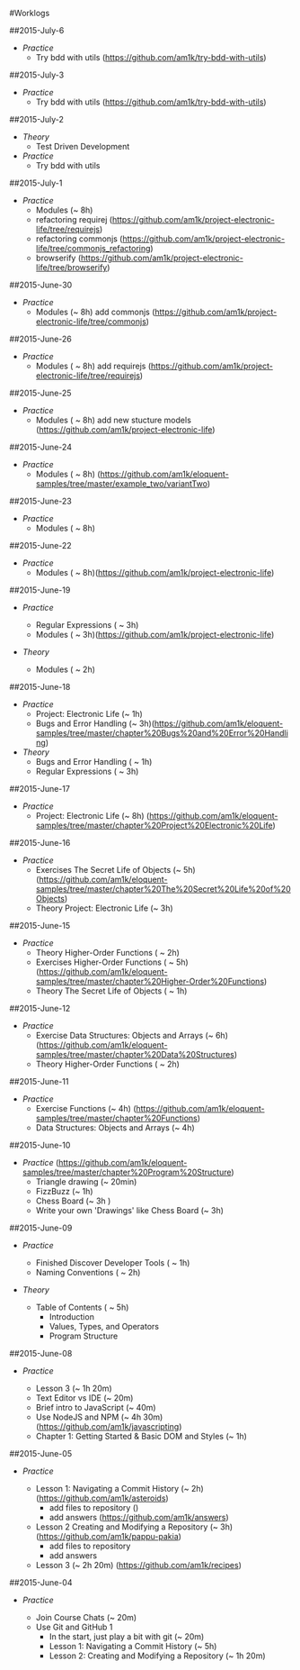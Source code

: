 #Worklogs

##2015-July-6
* *Practice*
	* Try bdd with utils (https://github.com/am1k/try-bdd-with-utils)

##2015-July-3
* *Practice*
	* Try bdd with utils (https://github.com/am1k/try-bdd-with-utils)
	
##2015-July-2

* *Theory*
	* Test Driven Development
* *Practice*
	* Try bdd with utils

##2015-July-1

* *Practice*
	* Modules (~ 8h)
	* refactoring requirej (https://github.com/am1k/project-electronic-life/tree/requirejs)
	* refactoring commonjs (https://github.com/am1k/project-electronic-life/tree/commonjs_refactoring)
	* browserify (https://github.com/am1k/project-electronic-life/tree/browserify)

##2015-June-30

* *Practice*
	* Modules (~ 8h) add commonjs (https://github.com/am1k/project-electronic-life/tree/commonjs)

##2015-June-26

* *Practice*
	* Modules ( ~ 8h) add requirejs (https://github.com/am1k/project-electronic-life/tree/requirejs)
	

##2015-June-25

* *Practice*
	* Modules ( ~ 8h) add new stucture models (https://github.com/am1k/project-electronic-life)

##2015-June-24

* *Practice*
	* Modules ( ~ 8h) (https://github.com/am1k/eloquent-samples/tree/master/example_two/variantTwo)

##2015-June-23

* *Practice*
	* Modules ( ~ 8h)

##2015-June-22

* *Practice*
	* Modules ( ~ 8h)(https://github.com/am1k/project-electronic-life)

##2015-June-19

* *Practice*
	* Regular Expressions ( ~ 3h)
	* Modules ( ~ 3h)(https://github.com/am1k/project-electronic-life)

* *Theory*
	* Modules ( ~ 2h) 


##2015-June-18

* *Practice*
	* Project: Electronic Life (~ 1h)
	* Bugs and Error Handling (~ 3h)(https://github.com/am1k/eloquent-samples/tree/master/chapter%20Bugs%20and%20Error%20Handling)
* *Theory*
	* Bugs and Error Handling ( ~ 1h)
	* Regular Expressions ( ~ 3h)

##2015-June-17

* *Practice* 
	* Project: Electronic Life (~ 8h) (https://github.com/am1k/eloquent-samples/tree/master/chapter%20Project%20Electronic%20Life)

##2015-June-16 

* *Practice* 
	* Exercises The Secret Life of Objects (~ 5h)(https://github.com/am1k/eloquent-samples/tree/master/chapter%20The%20Secret%20Life%20of%20Objects) 
	* Theory Project: Electronic Life (~ 3h)


##2015-June-15 

* *Practice* 
	* Theory Higher-Order Functions ( ~ 2h) 
	* Exercises Higher-Order Functions ( ~ 5h) (https://github.com/am1k/eloquent-samples/tree/master/chapter%20Higher-Order%20Functions)
	* Theory The Secret Life of Objects ( ~ 1h)

##2015-June-12

* *Practice* 
	* Exercise Data Structures: Objects and Arrays (~ 6h) (https://github.com/am1k/eloquent-samples/tree/master/chapter%20Data%20Structures)
	* Theory Higher-Order Functions ( ~ 2h)	

##2015-June-11

* *Practice* 
	* Exercise Functions (~ 4h) (https://github.com/am1k/eloquent-samples/tree/master/chapter%20Functions)
	* Data Structures: Objects and Arrays (~ 4h)

##2015-June-10 

* *Practice* (https://github.com/am1k/eloquent-samples/tree/master/chapter%20Program%20Structure)
	* Triangle drawing (~ 20min)
	* FizzBuzz (~ 1h) 
	* Chess Board (~ 3h ) 
	* Write your own 'Drawings' like Chess Board (~ 3h) 

##2015-June-09

* *Practice*
	* Finished Discover Developer Tools ( ~ 1h)
	* Naming Conventions ( ~ 2h)

* *Theory*	
	* Table of Contents ( ~ 5h)
		* Introduction
		* Values, Types, and Operators
		* Program Structure
		

##2015-June-08

* *Practice*

	* Lesson 3 (~ 1h 20m) 
	* Text Editor vs IDE (~ 20m)
	* Brief intro to JavaScript (~ 40m)
	* Use NodeJS and NPM (~ 4h 30m) (https://github.com/am1k/javascripting)
	* Chapter 1: Getting Started & Basic DOM and Styles (~ 1h)


##2015-June-05

* *Practice*
	
	* Lesson 1: Navigating a Commit History (~ 2h) (https://github.com/am1k/asteroids)
		* add files to repository ()
		* add answers 	(https://github.com/am1k/answers)
	* Lesson 2 Creating and Modifying a Repository (~ 3h) (https://github.com/am1k/pappu-pakia)
		* add files to repository
		* add answers 
	* Lesson 3 (~ 2h 20m) (https://github.com/am1k/recipes)

##2015-June-04

* *Practice*

	* Join Course Chats (~ 20m)
	* Use Git and GitHub 1 
		* In the start, just play a bit with git (~ 20m)
		* Lesson 1: Navigating a Commit History (~ 5h)
		* Lesson 2: Creating and Modifying a Repository (~ 1h 20m)
